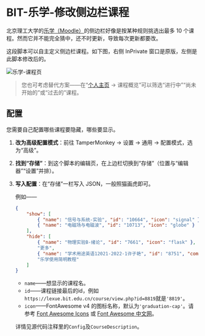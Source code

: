# BIT-乐学-修改侧边栏课程

北京理工大学的[乐学（Moodle）](https://lexue.bit.edu.cn/)的侧边栏好像是按某种规则挑选出最多 10 个课程。然而它并不能完全猜中，还不时更新，导致每次更新都要改。

这段脚本可以自主定义侧边栏课程。如下图，右侧 InPrivate 窗口是原版，左侧是此脚本修改后的。

![乐学-课程页](https://s2.loli.net/2023/07/14/IfU9DRX8nqO41V5.png)

> 您也可考虑替代方案——在“[个人主页](https://lexue.bit.edu.cn/my/) → 课程概览”可以筛选“进行中”“尚未开始的”或“过去的”课程。

## 配置

您需要自己配置哪些课程要隐藏，哪些要显示。

1. **改为高级配置模式**：前往 TamperMonkey → 设置 → 通用 → 配置模式，选为“高级”。

2. **找到“存储”**：到这个脚本的编辑页，在上边栏切换到“存储”（位置与“编辑器”“设置”并排）。

3. **写入配置**：在“存储”一栏写入 JSON，一般照猫画虎即可。

    例如——

    ```json
    {
        "show": [
            { "name": "信号与系统-实验", "id": "10664", "icon": "signal" },
            { "name": "电磁场与电磁波", "id": "10713", "icon": "globe" }
        ],
        "hide": [
            { "name": "物理实验B-绪论", "id": "7661", "icon": "flask" },
            "更多",
            { "name": "学术用途英语12021-2022-1许子艳", "id": "8751", "comment": "错误课程" },
            "乐学使用简明教程"
        ]
    }
    ```
    - `name`——想显示的课程名。
    - `id`——课程链接最后的id，例如`https://lexue.bit.edu.cn/course/view.php?id=8819`就是`'8819'`。
    - `icon`——FontAwesome v4 的图标名称，默认为`'graduation-cap'`。请参考 [Font Awesome Icons](https://fontawesome.com/v4/icons/) 或 [Font Awesome 中文网](https://fontawesome.com.cn/v4/icons)。

    详情见源代码注释里的`Config`及`CourseDescription`。
